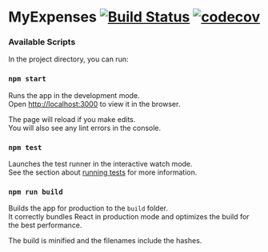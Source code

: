 # MyExpenses [![Build Status](https://travis-ci.com/lfmachadodasilva/myexpenses-ui.svg?branch=master)](https://travis-ci.com/lfmachadodasilva/myexpenses-ui) [![codecov](https://codecov.io/gh/lfmachadodasilva/myexpenses-ui/branch/master/graph/badge.svg)](https://codecov.io/gh/lfmachadodasilva/myexpenses-ui)

### Available Scripts

In the project directory, you can run:

### `npm start`

Runs the app in the development mode.<br />
Open [http://localhost:3000](http://localhost:3000) to view it in the browser.

The page will reload if you make edits.<br />
You will also see any lint errors in the console.

### `npm test`

Launches the test runner in the interactive watch mode.<br />
See the section about [running tests](https://facebook.github.io/create-react-app/docs/running-tests) for more information.

### `npm run build`

Builds the app for production to the `build` folder.<br />
It correctly bundles React in production mode and optimizes the build for the best performance.

The build is minified and the filenames include the hashes.<br />
